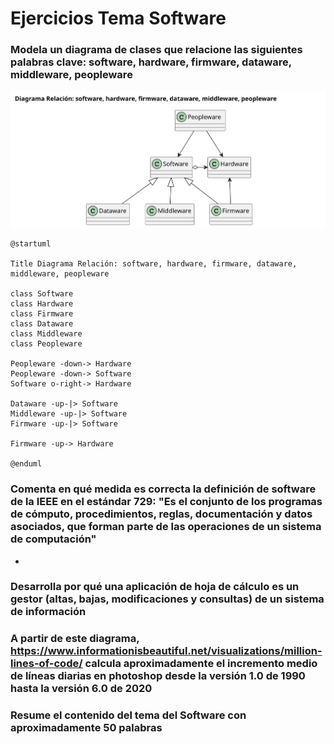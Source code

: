 # Ejercicios Tema Software

### Modela un diagrama de clases que relacione las siguientes palabras clave: software, hardware, firmware, dataware, middleware, peopleware

![Diagrama_Relación](/Software/Ejercicios%20Tema%20Software/img/diagrama-relacion-tema-software.svg)

~~~~
@startuml

Title Diagrama Relación: software, hardware, firmware, dataware, middleware, peopleware

class Software
class Hardware
class Firmware
class Dataware
class Middleware
class Peopleware

Peopleware -down-> Hardware
Peopleware -down-> Software
Software o-right-> Hardware

Dataware -up-|> Software
Middleware -up-|> Software
Firmware -up-|> Software

Firmware -up-> Hardware

@enduml
~~~~

### Comenta en qué medida es correcta la definición de software de la IEEE en el estándar 729: "Es el conjunto de los programas de cómputo, procedimientos, reglas, documentación y datos asociados, que forman parte de las operaciones de un sistema de computación"

- 

### Desarrolla por qué una aplicación de hoja de cálculo es un gestor (altas, bajas, modificaciones y consultas) de un sistema de información



### A partir de este diagrama, https://www.informationisbeautiful.net/visualizations/million-lines-of-code/ calcula aproximadamente el incremento medio de líneas diarias en photoshop desde la versión 1.0 de 1990 hasta la versión 6.0 de 2020



### Resume el contenido del tema del Software con aproximadamente 50 palabras